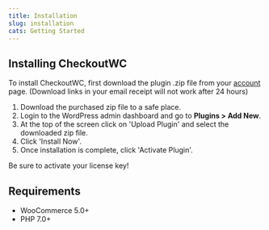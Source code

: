 ```yaml
---
title: Installation
slug: installation
cats: Getting Started
---
```



  <h2>
    Installing CheckoutWC
  </h2>
  <p>
    To install CheckoutWC, first download the plugin .zip file from your <a href="https://www.checkoutwc.com/account/">account</a> page. (Download links in your email receipt will not work after 24 hours)
  </p>
  <ol>
    <li>Download the purchased zip file to a safe place.
    </li>
    <li>Login to the WordPress admin dashboard and go to <strong>Plugins &gt; Add New</strong>.&nbsp;
    </li>
    <li>At the top of the screen click on 'Upload Plugin' and select the downloaded zip file.&nbsp;
    </li>
    <li>Click 'Install Now'.
    </li>
    <li>Once installation is complete, click 'Activate Plugin'.&nbsp;
    </li>
  </ol>
  <p>
    Be sure to activate your license key!
  </p>
  <h2>
    Requirements
  </h2>
  <ul>
    <li>WooCommerce 5.0+
    </li>
    <li>PHP 7.0+
    </li>
  </ul>
